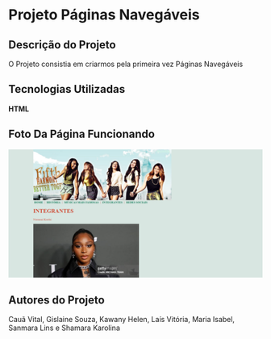 # Projeto Páginas Navegáveis
## Descrição do Projeto
O Projeto consistia em criarmos pela primeira vez Páginas Navegáveis
## Tecnologias Utilizadas
**HTML**
## Foto Da Página Funcionando 
![](img/fifthharmony.png)
## Autores do Projeto
Cauã Vital, Gislaine Souza, Kawany Helen, Laís Vitória, Maria Isabel, Sanmara Lins e Shamara Karolina

